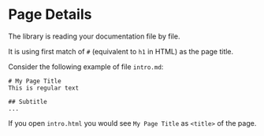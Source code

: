 # Page Details

The library is reading your documentation file by file. 

It is using first match of `#` (equivalent to `h1` in HTML) as the page title. 

Consider the following example of file `intro.md`: 


```
# My Page Title
This is regular text

## Subtitle
...
```

If you open `intro.html` you would see `My Page Title` as `<title>` of the page.